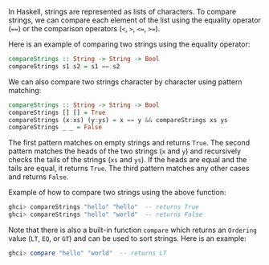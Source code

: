 In Haskell, strings are represented as lists of characters. To compare strings, we can compare each element of the list using the equality operator (`==`) or the comparison operators (`<`, `>`, `<=`, `>=`).

Here is an example of comparing two strings using the equality operator:

```haskell
compareStrings :: String -> String -> Bool
compareStrings s1 s2 = s1 == s2
```

We can also compare two strings character by character using pattern matching:

```haskell
compareStrings :: String -> String -> Bool
compareStrings [] [] = True
compareStrings (x:xs) (y:ys) = x == y && compareStrings xs ys
compareStrings _ _ = False
```

The first pattern matches on empty strings and returns `True`. The second pattern matches the heads of the two strings (`x` and `y`) and recursively checks the tails of the strings (`xs` and `ys`). If the heads are equal and the tails are equal, it returns `True`. The third pattern matches any other cases and returns `False`.

Example of how to compare two strings using the above function:

```haskell
ghci> compareStrings "hello" "hello"  -- returns True
ghci> compareStrings "hello" "world"  -- returns False
```

Note that there is also a built-in function `compare` which returns an `Ordering` value (`LT`, `EQ`, or `GT`) and can be used to sort strings. Here is an example:

```haskell
ghci> compare "hello" "world"  -- returns LT
```